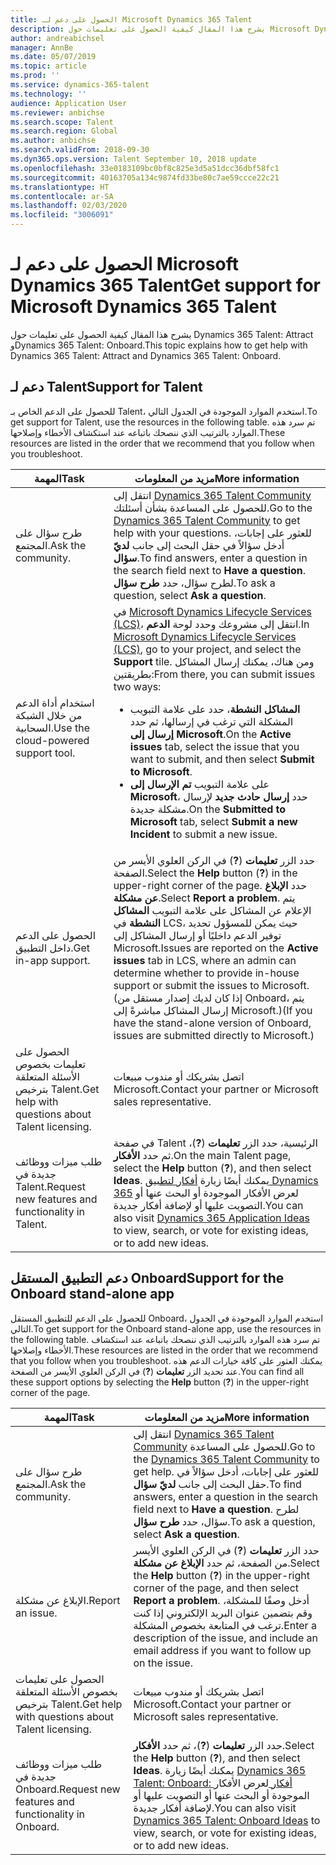 ```yaml
---
title: الحصول على دعم لـ Microsoft Dynamics 365 Talent
description: يشرح هذا المقال كيفية الحصول على تعليمات حول Microsoft Dynamics 365 Talent.
author: andreabichsel
manager: AnnBe
ms.date: 05/07/2019
ms.topic: article
ms.prod: ''
ms.service: dynamics-365-talent
ms.technology: ''
audience: Application User
ms.reviewer: anbichse
ms.search.scope: Talent
ms.search.region: Global
ms.author: anbichse
ms.search.validFrom: 2018-09-30
ms.dyn365.ops.version: Talent September 10, 2018 update
ms.openlocfilehash: 33e0183109bc0bf8c825e3d5a51dcc36dbf58fc1
ms.sourcegitcommit: 40163705a134c9874fd33be80c7ae59ccce22c21
ms.translationtype: HT
ms.contentlocale: ar-SA
ms.lasthandoff: 02/03/2020
ms.locfileid: "3006091"
---
```

# <a name="get-support-for-microsoft-dynamics-365-talent"></a><span data-ttu-id="6b436-103">الحصول على دعم لـ Microsoft Dynamics 365 Talent</span><span class="sxs-lookup"><span data-stu-id="6b436-103">Get support for Microsoft Dynamics 365 Talent</span></span>

<span data-ttu-id="6b436-104">يشرح هذا المقال كيفية الحصول على تعليمات حول Dynamics 365 Talent: Attract وDynamics 365 Talent: Onboard.</span><span class="sxs-lookup"><span data-stu-id="6b436-104">This topic explains how to get help with Dynamics 365 Talent: Attract and Dynamics 365 Talent: Onboard.</span></span>

## <a name="support-for-talent"></a><span data-ttu-id="6b436-105">دعم لـ Talent</span><span class="sxs-lookup"><span data-stu-id="6b436-105">Support for Talent</span></span>

<span data-ttu-id="6b436-106">للحصول على الدعم الخاص بـ Talent، استخدم الموارد الموجودة في الجدول التالي.</span><span class="sxs-lookup"><span data-stu-id="6b436-106">To get support for Talent, use the resources in the following table.</span></span> <span data-ttu-id="6b436-107">تم سرد هذه الموارد بالترتيب الذي ننصحك باتباعه عند استكشاف الأخطاء وإصلاحها.</span><span class="sxs-lookup"><span data-stu-id="6b436-107">These resources are listed in the order that we recommend that you follow when you troubleshoot.</span></span>

| <span data-ttu-id="6b436-108">المهمة</span><span class="sxs-lookup"><span data-stu-id="6b436-108">Task</span></span> | <span data-ttu-id="6b436-109">مزيد من المعلومات</span><span class="sxs-lookup"><span data-stu-id="6b436-109">More information</span></span> |
|------|------------------|
| <span data-ttu-id="6b436-110">طرح سؤال على المجتمع.</span><span class="sxs-lookup"><span data-stu-id="6b436-110">Ask the community.</span></span> | <span data-ttu-id="6b436-111">انتقل إلى [Dynamics 365 Talent Community](https://community.dynamics.com/365/talent) للحصول على المساعدة بشأن أسئلتك.</span><span class="sxs-lookup"><span data-stu-id="6b436-111">Go to the [Dynamics 365 Talent Community](https://community.dynamics.com/365/talent) to get help with your questions.</span></span> <span data-ttu-id="6b436-112">للعثور على إجابات، أدخل سؤالاً في حقل البحث إلى جانب **لديّ سؤال**.</span><span class="sxs-lookup"><span data-stu-id="6b436-112">To find answers, enter a question in the search field next to **Have a question**.</span></span> <span data-ttu-id="6b436-113">لطرح سؤال، حدد **طرح سؤال**.</span><span class="sxs-lookup"><span data-stu-id="6b436-113">To ask a question, select **Ask a question**.</span></span> |
| <span data-ttu-id="6b436-114">استخدام أداة الدعم من خلال الشبكة السحابية.</span><span class="sxs-lookup"><span data-stu-id="6b436-114">Use the cloud-powered support tool.</span></span> | <span data-ttu-id="6b436-115">في [Microsoft Dynamics Lifecycle Services (LCS)](https://lcs.dynamics.com/)، انتقل إلى مشروعك وحدد لوحة **الدعم**.</span><span class="sxs-lookup"><span data-stu-id="6b436-115">In [Microsoft Dynamics Lifecycle Services (LCS)](https://lcs.dynamics.com/), go to your project, and select the **Support** tile.</span></span> <span data-ttu-id="6b436-116">ومن هناك، يمكنك إرسال المشاكل بطريقتين:</span><span class="sxs-lookup"><span data-stu-id="6b436-116">From there, you can submit issues two ways:</span></span><ul><li><span data-ttu-id="6b436-117">على علامة التبويب‏‎ **المشاكل النشطة**، حدد المشكلة التي ترغب في إرسالها، ثم حدد **إرسال إلى Microsoft**.</span><span class="sxs-lookup"><span data-stu-id="6b436-117">On the **Active issues** tab, select the issue that you want to submit, and then select **Submit to Microsoft**.</span></span></li><li><span data-ttu-id="6b436-118">على علامة التبويب **تم الإرسال إلى Microsoft**، حدد **إرسال حادث جديد** لإرسال مشكلة جديدة.</span><span class="sxs-lookup"><span data-stu-id="6b436-118">On the **Submitted to Microsoft** tab, select **Submit a new Incident** to submit a new issue.</span></span></li></ul> |
| <span data-ttu-id="6b436-119">الحصول على الدعم داخل التطبيق.</span><span class="sxs-lookup"><span data-stu-id="6b436-119">Get in-app support.</span></span> | <span data-ttu-id="6b436-120">حدد الزر **تعليمات**  (**?**) في الركن العلوي الأيسر من الصفحة.</span><span class="sxs-lookup"><span data-stu-id="6b436-120">Select the **Help** button (**?**) in the upper-right corner of the page.</span></span> <span data-ttu-id="6b436-121">حدد **الإبلاغ عن مشكلة**.</span><span class="sxs-lookup"><span data-stu-id="6b436-121">Select **Report a problem**.</span></span> <span data-ttu-id="6b436-122">يتم الإعلام عن المشاكل على علامة التبويب **المشاكل النشطة** في LCS، حيث يمكن للمسؤول تحديد توفير الدعم داخليًا أو إرسال المشاكل إلى Microsoft.</span><span class="sxs-lookup"><span data-stu-id="6b436-122">Issues are reported on the **Active issues** tab in LCS, where an admin can determine whether to provide in-house support or submit the issues to Microsoft.</span></span> <span data-ttu-id="6b436-123">(إذا كان لديك إصدار مستقل من Onboard، يتم إرسال المشاكل مباشرةً إلى Microsoft.)</span><span class="sxs-lookup"><span data-stu-id="6b436-123">(If you have the stand-alone version of Onboard, issues are submitted directly to Microsoft.)</span></span> |
| <span data-ttu-id="6b436-124">الحصول على تعليمات بخصوص الأسئلة المتعلقة بترخيص Talent.</span><span class="sxs-lookup"><span data-stu-id="6b436-124">Get help with questions about Talent licensing.</span></span> | <span data-ttu-id="6b436-125">اتصل بشريكك أو مندوب مبيعات Microsoft.</span><span class="sxs-lookup"><span data-stu-id="6b436-125">Contact your partner or Microsoft sales representative.</span></span> |
| <span data-ttu-id="6b436-126">طلب ميزات ووظائف جديدة في Talent.</span><span class="sxs-lookup"><span data-stu-id="6b436-126">Request new features and functionality in Talent.</span></span> | <span data-ttu-id="6b436-127">في صفحة Talent الرئيسية، حدد الزر **تعليمات** (**?**)، ثم حدد **الأفكار**.</span><span class="sxs-lookup"><span data-stu-id="6b436-127">On the main Talent page, select the **Help** button (**?**), and then select **Ideas**.</span></span> <span data-ttu-id="6b436-128">يمكنك أيضًا زيارة [أفكار لتطبيق Dynamics 365](https://experience.dynamics.com/ideas/) لعرض الأفكار الموجودة أو البحث عنها أو التصويت عليها أو لإضافة أفكار جديدة.</span><span class="sxs-lookup"><span data-stu-id="6b436-128">You can also visit [Dynamics 365 Application Ideas](https://experience.dynamics.com/ideas/) to view, search, or vote for existing ideas, or to add new ideas.</span></span> |

## <a name="support-for-the-onboard-stand-alone-app"></a><span data-ttu-id="6b436-129">دعم التطبيق المستقل Onboard</span><span class="sxs-lookup"><span data-stu-id="6b436-129">Support for the Onboard stand-alone app</span></span>

<span data-ttu-id="6b436-130">للحصول على الدعم للتطبيق المستقل Onboard، استخدم الموارد الموجودة في الجدول التالي.</span><span class="sxs-lookup"><span data-stu-id="6b436-130">To get support for the Onboard stand-alone app, use the resources in the following table.</span></span> <span data-ttu-id="6b436-131">تم سرد هذه الموارد بالترتيب الذي ننصحك باتباعه عند استكشاف الأخطاء وإصلاحها.</span><span class="sxs-lookup"><span data-stu-id="6b436-131">These resources are listed in the order that we recommend that you follow when you troubleshoot.</span></span> <span data-ttu-id="6b436-132">يمكنك العثور على كافة خيارات الدعم هذه عند تحديد الزر **تعليمات** (**?**) في الركن العلوي الأيسر من الصفحة.</span><span class="sxs-lookup"><span data-stu-id="6b436-132">You can find all these support options by selecting the **Help** button (**?**) in the upper-right corner of the page.</span></span>

| <span data-ttu-id="6b436-133">المهمة</span><span class="sxs-lookup"><span data-stu-id="6b436-133">Task</span></span> | <span data-ttu-id="6b436-134">مزيد من المعلومات</span><span class="sxs-lookup"><span data-stu-id="6b436-134">More information</span></span> |
|------|------------------|
| <span data-ttu-id="6b436-135">طرح سؤال على المجتمع.</span><span class="sxs-lookup"><span data-stu-id="6b436-135">Ask the community.</span></span> | <span data-ttu-id="6b436-136">انتقل إلى [Dynamics 365 Talent Community](https://community.dynamics.com/365/talent) للحصول على المساعدة.</span><span class="sxs-lookup"><span data-stu-id="6b436-136">Go to the [Dynamics 365 Talent Community](https://community.dynamics.com/365/talent) to get help.</span></span> <span data-ttu-id="6b436-137">للعثور على إجابات، أدخل سؤالاً في حقل البحث إلى جانب **لديّ سؤال**.</span><span class="sxs-lookup"><span data-stu-id="6b436-137">To find answers, enter a question in the search field next to **Have a question**.</span></span> <span data-ttu-id="6b436-138">لطرح سؤال، حدد **طرح سؤال**.</span><span class="sxs-lookup"><span data-stu-id="6b436-138">To ask a question, select **Ask a question**.</span></span> |
| <span data-ttu-id="6b436-139">الإبلاغ عن مشكلة.</span><span class="sxs-lookup"><span data-stu-id="6b436-139">Report an issue.</span></span> | <span data-ttu-id="6b436-140">حدد الزر **تعليمات** (**?**) في الركن العلوي الأيسر من الصفحة، ثم حدد **الإبلاغ عن مشكلة**.</span><span class="sxs-lookup"><span data-stu-id="6b436-140">Select the **Help** button (**?**) in the upper-right corner of the page, and then select **Report a problem**.</span></span> <span data-ttu-id="6b436-141">أدخل وصفًا للمشكلة، وقم بتضمين عنوان البريد الإلكتروني إذا كنت ترغب في المتابعة بخصوص المشكلة.</span><span class="sxs-lookup"><span data-stu-id="6b436-141">Enter a description of the issue, and include an email address if you want to follow up on the issue.</span></span> |
| <span data-ttu-id="6b436-142">الحصول على تعليمات بخصوص الأسئلة المتعلقة بترخيص Talent.</span><span class="sxs-lookup"><span data-stu-id="6b436-142">Get help with questions about Talent licensing.</span></span> | <span data-ttu-id="6b436-143">اتصل بشريكك أو مندوب مبيعات Microsoft.</span><span class="sxs-lookup"><span data-stu-id="6b436-143">Contact your partner or Microsoft sales representative.</span></span> |
| <span data-ttu-id="6b436-144">طلب ميزات ووظائف جديدة في Onboard.</span><span class="sxs-lookup"><span data-stu-id="6b436-144">Request new features and functionality in Onboard.</span></span> | <span data-ttu-id="6b436-145">حدد الزر **تعليمات** (**?**)، ثم حدد **الأفكار**.</span><span class="sxs-lookup"><span data-stu-id="6b436-145">Select the **Help** button (**?**), and then select **Ideas**.</span></span> <span data-ttu-id="6b436-146">يمكنك أيضًا زيارة [Dynamics 365 Talent: Onboard: أفكار ](https://experience.dynamics.com/ideas/categories/?forum=569a7fb2-8327-e911-a95a-000d3a4f3883&forumName=Dynamics%20365%20for%20Talent%3A%20Onboard) لعرض الأفكار الموجودة أو البحث عنها أو التصويت عليها أو لإضافة أفكار جديدة.</span><span class="sxs-lookup"><span data-stu-id="6b436-146">You can also visit [Dynamics 365 Talent: Onboard Ideas](https://experience.dynamics.com/ideas/categories/?forum=569a7fb2-8327-e911-a95a-000d3a4f3883&forumName=Dynamics%20365%20for%20Talent%3A%20Onboard) to view, search, or vote for existing ideas, or to add new ideas.</span></span> |
